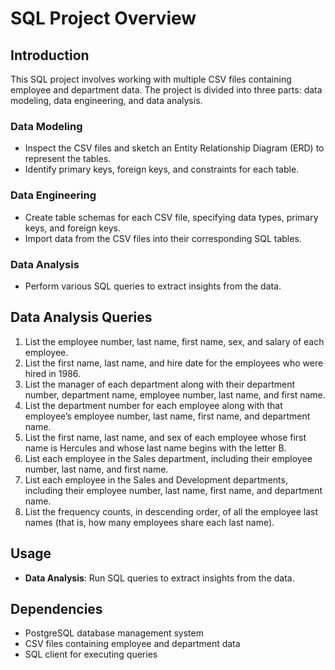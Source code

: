 # SQL Project Overview

## Introduction
This SQL project involves working with multiple CSV files containing employee and department data. 
The project is divided into three parts: data modeling, data engineering, and data analysis. 

### Data Modeling
- Inspect the CSV files and sketch an Entity Relationship Diagram (ERD) to represent the tables.
- Identify primary keys, foreign keys, and constraints for each table.

### Data Engineering
- Create table schemas for each CSV file, specifying data types, primary keys, and foreign keys.
- Import data from the CSV files into their corresponding SQL tables.

### Data Analysis
- Perform various SQL queries to extract insights from the data.

## Data Analysis Queries
1. List the employee number, last name, first name, sex, and salary of each employee.
2. List the first name, last name, and hire date for the employees who were hired in 1986.
3. List the manager of each department along with their department number, department name, employee number, last name, and first name.
4. List the department number for each employee along with that employee’s employee number, last name, first name, and department name.
5. List the first name, last name, and sex of each employee whose first name is Hercules and whose last name begins with the letter B.
6. List each employee in the Sales department, including their employee number, last name, and first name.
7. List each employee in the Sales and Development departments, including their employee number, last name, first name, and department name.
8. List the frequency counts, in descending order, of all the employee last names (that is, how many employees share each last name).

## Usage
- **Data Analysis**: Run SQL queries to extract insights from the data.

## Dependencies
- PostgreSQL database management system
- CSV files containing employee and department data
- SQL client for executing queries
